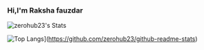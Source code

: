 ### Hi,I'm Raksha fauzdar



  ![zerohub23's Stats](https://github-readme-stats.vercel.app/api?username=zerohub23&show_icons=true&theme=highcontrast&icon_color=#ff0000)  
    
   ![Top Langs](https://github-readme-stats.vercel.app/api/top-langs/?username=zerohub23)](https://github.com/zerohub23/github-readme-stats)



<!--
**zerohub23/zerohub23** is a ✨ _special_ ✨ repository because its `README.md` (this file) appears on your GitHub profile.

Here are some ideas to get you started:

- 🔭 I’m currently working on ...
- 🌱 I’m currently learning ...
- 👯 I’m looking to collaborate on ...
- 🤔 I’m looking for help with ...
- 💬 Ask me about ...
- 📫 How to reach me: ...
- 😄 Pronouns: ...
- ⚡ Fun fact: ...
-->
